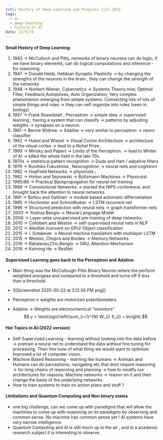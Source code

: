 ```yaml
---
titl: History of Deep Learning and Progress till 2022
tags:
  - ai
  - deep-learning
  - history-of-dl
date: 22/5/25
---
```

#### Small History of Deep Learning:
1. 1943 -> McCulloch and Pitts, networks of binary neurons can do logic; if we have binary elements, can do logical computations and inference - for reasoning 
2. 1947 -> Donald Hebb, Hebbian Synaptic Plasticity -> by changing the strengths of the neurons in the brain , they can change the strength of the networks
3. 1948 -> Norbert Wiener, Cybernetics -> Systems Theory now, Optimal Filter, Feedback,Autopoises, Auto Organization; Very complex phenomenon emerging from simple systems. Connecting lots of lots of simple things and rules -> they can self organize into rules (seen in biology)
4. 1957 -> Frank Rosenblatt ; Perceptron -> simple idea -> supervised learning ; having a system that can classify ->  patterns by adjusting weigths -> synapses on a neuron.
5. 1961 -> Bernie Widrow -> Adaline -> very similar to perceptron -> neuro classifier
6. 1962 -> Hubel and Wiesel -> Visual Cortex Architecture -> architecture of the visual cortex -> lead to a Nobel Prize.
7. 1969 -> Minsky and Papert -> Limits of the Perceptron. -> lead to Winter of AI -> killed the whole field in the late 70s.
8. 1970s -> statistical pattern recognition -> Duda and Hart / adpative filters 
9. 1979 -> Kunihiko Fukushima , Neocognitron -> neural nets and cognitron 
10. 1982 -> HopField Networks -> physicists ; 
11. 1982 -> Hinton and Sejnowski -> Boltzmann Machines -> Physicsist
12. 1985/86 -> Practical Backpropogation for neural net training 
13. 1989 -> Convolutional Networks -> started the NIPS conference; and brought back the attention to neural networks.  
14. 1991 -> Bottou and Gallinari -> module based automatic differnetiation 
15. 1995 -> Hochreiter and Schmidhuber -> LSTM recurrent net 
16. 1996 -> Structured prediction with neural nets -> graph transformer nets 
17. 2003 -> Yoshua Bengio -> Neural Language Model
18. 2006 -> Layer-wise unsupervised pre-training of deep networks.
19. 2010 -> Collobert and Weston -> self-supervised neural nets in NLP
20. 2012 -> AlexNet /convent on GPU/ Object classification 
21. 2015 -> I. Sutskever  -> Neural machine translation with multilayer LSTM 
22. 2015 -> Weston, Chopra and Bordes -> Memory Networks 
23. 2016 -> Bahdanau,Cho,Bengio -> GRU, Attention Mechanism 
24. 2016 -> Kaiming He -> ResNet 

#### Supervised Learning goes back to the Perceptron and Adaline: 
- Main thing was the McCullough-Pitts Binary Neuron where the perform weighted avergeas and compared to a threshold and turns off if less than a threshold.
- ![[Screenshot 2025-05-22 at 3.12.56 PM.png]]

- Perceptron-> weights are motorized potentiometers.
- Adaline -> Weights are electrochemical "mimstors"
$$
y = \text{sign}\left(\sum_{i=1}^{N} W_{i} X_{i} + b\right)
$$

#### Hot Topics in AI:(2022 version)
- Self Supervised Learning - learning without looking into the data before -> pretrain a neural net to understand the data without fine tuning for processing. Then fine tune of what thing we would want to optimize. Improved a lot of computer vision.
- Machine Based Reasoning - learning like humans -> Animals and Humans can do perceptions, navigating etc that dont require reasoning -> for long chains of reasoning and planning -> how to modify our architectures for reasons. Machine networks -> reason on it and then change the basis of the underlying networks.
- How to train systems to train on action plans and stuff ?

#### Limitations and Quantum Computing and Non binary states
- one big challenge, can we come up with paradigms that will allow the  machines to come up with reasoning on its paradigms by observing and common sense. No machine has common sense yet ! AI systems have very narrow intelligence.
- Quantum Computing and AI is still much up in the air , and in a academic research subject it is interesting to observe.